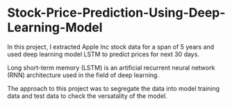 # Stock-Price-Prediction-Using-Deep-Learning-Model


In this project, I extracted Apple Inc stock data for a span of 5 years and used deep learning model LSTM to predict prices for next 30 days.


Long short-term memory (LSTM) is an artificial recurrent neural network (RNN) architecture used in the field of deep learning.


The approach to this project was to segregate the data into model training data and test data to check the versatality of the model.
